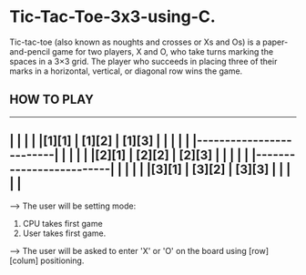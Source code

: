# Tic-Tac-Toe-3x3-using-C.

Tic-tac-toe (also known as noughts and crosses or Xs and Os) is a paper-and-pencil game for two players, X and O, who take turns marking the spaces in a 3×3 grid. The player who succeeds in placing three of their marks in a horizontal, vertical, or diagonal row wins the game.

HOW TO PLAY
-----------

---------------------------
|       |        |        |
|[1][1] | [1][2] | [1][3] |
|       |        |        |
|-------------------------|
|       |        |        |
|[2][1] | [2][2] | [2][3] |
|       |        |        |
|-------------------------|
|       |        |        |
|[3][1] | [3][2] | [3][3] |
|       |        |        |
---------------------------
--> The user will be setting mode:
1) CPU takes first game 
2) User takes first game.

--> The user will be asked to enter 'X' or 'O' on the board using [row][colum] positioning.
